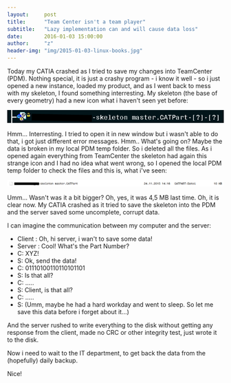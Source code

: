 ```yaml
---
layout:     post
title:      "Team Center isn't a team player"
subtitle:   "Lazy implementation can and will cause data loss"
date:       2016-01-03 15:00:00
author:     "z"
header-img: "img/2015-01-03-linux-books.jpg"
---
```


Today my CATIA crashed as I tried to save my changes into TeamCenter (PDM). Nothing special, it is just a crashy program - i know it well - so i just opened a new instance, loaded my product, and as I went back to mess with my skeleton, I found something interresting. My skeleton (the base of every geometry) had a new icon what i haven't seen yet before:

<img src="/img/2015-01-03-broken-skeleton.png" />

Hmm... Interresting.
I tried to open it in new window but i wasn't able to do that, i got just different error messages. Hmm.. What's going on?
Maybe the data is broken in my local PDM temp folder. So i deleted all the files.
As i opened again everything from TeamCenter the skeleton had again this strange icon and I had no idea what went wrong, so I opened the local PDM temp folder to check the files and this is, what i've seen:

<img src="/img/2015-01-03-dead-skeleton.png" />

Umm... Wasn't was it a bit bigger? Oh, yes, it was 4,5 MB last time.
Oh, it is clear now. My CATIA crashed as it tried to save the skeleton into the PDM and the server saved some uncomplete, corrupt data.

I can imagine the communication between my computer and the server:

- Client : Oh, hi server, i wan't to save some data!
- Server : Cool! What's the Part Number?
- C: XYZ!
- S: Ok, send the data!
- C: 01110100110110101101
- S: Is that all?
- C: .....
- S: Client, is that all?
- C: .....
- S: (Umm, maybe he had a hard workday and went to sleep. So let me save this data before i forget about it...)

And the server rushed to write everything to the disk without getting any response from the client, made no CRC or other integrity test, just wrote it to the disk.

Now i need to wait to the IT department, to get back the data from the (hopefully) daily backup.

Nice!